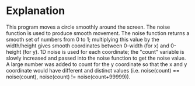 # Explanation
This program moves a circle smoothly around the screen. The noise function is used to produce smooth movement.
The noise function returns a smooth set of numbers from 0 to 1; multiplying this value by the width/height gives smooth coordinates between 0-width (for x) and 0-height (for y). 1D noise is used for each coordinate; the "count" variable is slowly increased and passed into the noise function to get the noise value. A large number was added to count for the y coordinate so that the x and y coordinate would have different and distinct values (i.e. noise(count) == noise(count), noise(count) != noise(count+99999)).
